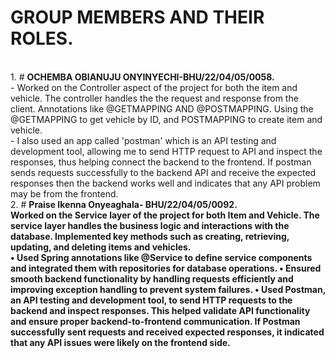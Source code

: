 # **GROUP MEMBERS AND THEIR ROLES.**
<br>
1. # <b>OCHEMBA OBIANUJU ONYINYECHI-BHU/22/04/05/0058.</b>
<br>
- Worked on the Controller aspect of the project for both the item and vehicle. The controller handles the the request and response from the client. Annotations like @GETMAPPING AND @POSTMAPPING. Using the @GETMAPPING to get vehicle by ID, and POSTMAPPING to create item and vehicle.
<br>
- I also used an app called 'postman' which is an API testing and development tool, allowing me to send HTTP request to API and inspect the responses, thus helping connect the backend to the frontend. If postman sends requests successfully to the backend API and receive the expected responses then the backend works well and indicates that any API problem may be from the frontend.
<br>
2. # <b>Praise Ikenna Onyeaghala- BHU/22/04/05/0092.<b/>
<br>
Worked on the Service layer of the project for both Item and Vehicle. The service layer handles the business logic and interactions with the database. Implemented key methods such as creating, retrieving, updating, and deleting items and vehicles.
<br>
	•	Used Spring annotations like @Service to define service components and integrated them with repositories for database operations.
	•	Ensured smooth backend functionality by handling requests efficiently and improving exception handling to prevent system failures.
	•	Used Postman, an API testing and development tool, to send HTTP requests to the backend and inspect responses. This helped validate API functionality and ensure proper backend-to-frontend communication. If Postman successfully sent requests and received expected responses, it indicated that any API issues were likely on the frontend side.
